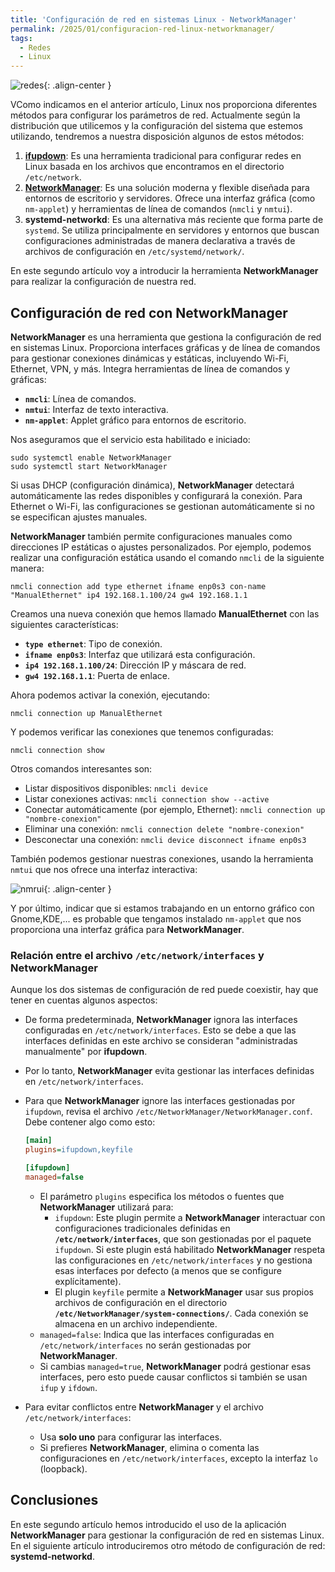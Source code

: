 ```yaml
---
title: 'Configuración de red en sistemas Linux - NetworkManager'
permalink: /2025/01/configuracion-red-linux-networkmanager/
tags:
  - Redes
  - Linux
---
```


![redes](https://www.josedomingo.org/pledin/assets/wp-content/uploads/2025/01/redes2.png){: .align-center }

VComo indicamos en el anterior artículo, Linux nos proporciona diferentes métodos para configurar los parámetros de red. Actualmente según la distribución que utilicemos y la configuración del sistema que estemos utilizando, tendremos a nuestra disposición algunos de estos métodos:

1. [**ifupdown**](https://www.josedomingo.org/pledin/2025/01/configuracion-red-linux-ifupdown/): Es una herramienta tradicional para configurar redes en Linux basada en los archivos que encontramos en el directorio `/etc/network`. 
2. [**NetworkManager**](https://www.josedomingo.org/pledin/2025/01/configuracion-red-linux-networkmanager/): Es una solución moderna y flexible diseñada para entornos de escritorio y servidores. Ofrece una interfaz gráfica (como `nm-applet`) y herramientas de línea de comandos (`nmcli` y `nmtui`).
3. **systemd-networkd**: Es una alternativa más reciente que forma parte de `systemd`. Se utiliza principalmente en servidores y entornos que buscan configuraciones administradas de manera declarativa a través de archivos de configuración en `/etc/systemd/network/`. 

En este segundo artículo voy a introducir la herramienta **NetworkManager** para realizar la configuración de nuestra red.

## Configuración de red con NetworkManager

**NetworkManager** es una herramienta que gestiona la configuración de red en sistemas Linux. Proporciona interfaces gráficas y de línea de comandos para gestionar conexiones dinámicas y estáticas, incluyendo Wi-Fi, Ethernet, VPN, y más. Integra herramientas de línea de comandos y gráficas:
* **`nmcli`**: Línea de comandos.
* **`nmtui`**: Interfaz de texto interactiva.
* **`nm-applet`**: Applet gráfico para entornos de escritorio.

<!--more-->

Nos aseguramos que el servicio esta habilitado e iniciado:

```
sudo systemctl enable NetworkManager
sudo systemctl start NetworkManager
```

Si usas DHCP (configuración dinámica), **NetworkManager** detectará automáticamente las redes disponibles y configurará la conexión. Para Ethernet o Wi-Fi, las configuraciones se gestionan automáticamente si no se especifican ajustes manuales.

**NetworkManager** también permite configuraciones manuales como direcciones IP estáticas o ajustes personalizados. Por ejemplo, podemos realizar una configuración estática usando el comando `nmcli` de la siguiente manera:

```
nmcli connection add type ethernet ifname enp0s3 con-name "ManualEthernet" ip4 192.168.1.100/24 gw4 192.168.1.1
```

Creamos una nueva conexión que hemos llamado **ManualEthernet** con las siguientes características:

* **`type ethernet`**: Tipo de conexión.
* **`ifname enp0s3`**: Interfaz que utilizará esta configuración.
* **`ip4 192.168.1.100/24`**: Dirección IP y máscara de red.
* **`gw4 192.168.1.1`**: Puerta de enlace.

Ahora podemos activar la conexión, ejecutando:

```
nmcli connection up ManualEthernet
```

Y podemos verificar las conexiones que tenemos configuradas:

```
nmcli connection show
```

Otros comandos interesantes son:
* Listar dispositivos disponibles: `nmcli device`
* Listar conexiones activas: `nmcli connection show --active`
* Conectar automáticamente (por ejemplo, Ethernet): `nmcli connection up "nombre-conexion"`
* Eliminar una conexión: `nmcli connection delete "nombre-conexion"`
* Desconectar una conexión: `nmcli device disconnect ifname enp0s3`

También podemos gestionar nuestras conexiones, usando la herramienta `nmtui` que nos ofrece una interfaz interactiva:

![nmrui](https://www.josedomingo.org/pledin/assets/wp-content/uploads/2025/01/nmtui.png){: .align-center }

Y por último, indicar que si estamos trabajando en un entorno gráfico con Gnome,KDE,... es probable que tengamos instalado `nm-applet` que nos proporciona una interfaz gráfica para **NetworkManager**.

### Relación entre el archivo `/etc/network/interfaces` y NetworkManager

Aunque los dos sistemas de configuración de red puede coexistir, hay que tener en cuentas algunos aspectos:

* De forma predeterminada, **NetworkManager** ignora las interfaces configuradas en `/etc/network/interfaces`. Esto se debe a que las interfaces definidas en este archivo se consideran "administradas manualmente" por **ifupdown**. 
* Por lo tanto, **NetworkManager** evita gestionar las interfaces definidas en `/etc/network/interfaces`.
* Para que **NetworkManager** ignore las interfaces gestionadas por `ifupdown`, revisa el archivo `/etc/NetworkManager/NetworkManager.conf`. Debe contener algo como esto:

  ```ini
  [main]
  plugins=ifupdown,keyfile

  [ifupdown]
  managed=false
  ```
  * El parámetro `plugins` especifica los métodos o fuentes que **NetworkManager** utilizará para:
    * `ifupdown`: Este plugin permite a **NetworkManager** interactuar con configuraciones tradicionales definidas en **`/etc/network/interfaces`**, que son gestionadas por el paquete `ifupdown`. Si este plugin está habilitado **NetworkManager** respeta las configuraciones en `/etc/network/interfaces` y no gestiona esas interfaces por defecto (a menos que se configure explícitamente).
    * El plugin `keyfile` permite a **NetworkManager** usar sus propios archivos de configuración en el directorio **`/etc/NetworkManager/system-connections/`**. Cada conexión se almacena en un archivo independiente.
  * `managed=false`: Indica que las interfaces configuradas en `/etc/network/interfaces` no serán gestionadas por **NetworkManager**.
  * Si cambias `managed=true`, **NetworkManager** podrá gestionar esas interfaces, pero esto puede causar conflictos si también se usan `ifup` y `ifdown`.

* Para evitar conflictos entre **NetworkManager** y el archivo `/etc/network/interfaces`:
  * Usa **solo uno** para configurar las interfaces.
  * Si prefieres **NetworkManager**, elimina o comenta las configuraciones en `/etc/network/interfaces`, excepto la interfaz `lo` (loopback).

## Conclusiones

En este segundo artículo hemos introducido el uso de la aplicación **NetworkManager** para gestionar la configuración de red en sistemas Linux. En el siguiente artículo introduciremos otro método de configuración de red: **systemd-networkd**.